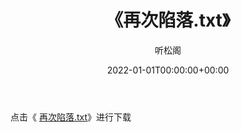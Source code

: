 ﻿---
title:  《再次陷落.txt》
date:   2022-01-01T00:00:00+00:00
author: 听松阁
layout: post
permalink: /再次陷落/
categories: 小说
tags: [小说]
---

点击《 [再次陷落.txt](http://img.660000.xyz/bookstukust/book/bntxt/10/再次陷落.txt)》进行下载
